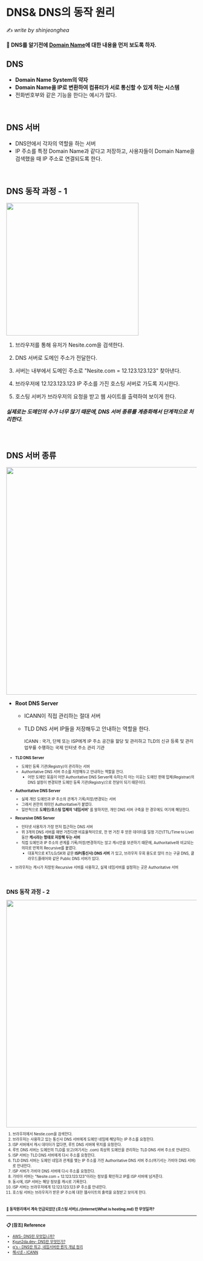 # DNS& DNS의 동작 원리

:writing_hand: *write by shinjeonghea*

**:pushpin: DNS를 알기전에 [Domain Name](https://github.com/shinjeonghea/GC-Study/blob/main/%5BInternet%5DWhat%20is%20Domain%20Name.md)에 대한 내용을 먼저 보도록 하자.**


## DNS

- **Domain Name System의 약자**
- **Domain Name을 IP로 변환하여 컴퓨터가 서로 통신할 수 있게 하는 시스템**
- 전화번호부와 같은 기능을 한다는 예시가 많다.

<BR>

## DNS 서버

- DNS안에서 각자의 역할을 하는 서버
- IP 주소를 특정 Domain Name과 같다고 저장하고, 사용자들이 Domain Name을 검색했을 때 IP 주소로 연결되도록 한다.
<BR>


## DNS 동작 과정 - 1

<img src="https://gentlysallim.com/wp-content/uploads/2021/03/210111_02.jpg" width="350">

1. 브라우저를 통해 유저가 Nesite.com을 검색한다.
2. DNS 서버로 도메인 주소가 전달한다.
3. 서버는 내부에서 도메인 주소로 "Nesite.com = 12.123.123.123" 찾아낸다.
4. 브라우저에 12.123.123.123 IP 주소를 가진 호스팅 서버로 가도록 지시한다.

5. 호스팅 서버가 브라우저의 요청을 받고 웹 사이트를 출력하여 보이게 한다.

##### 실제로는 도메인의 수가 너무 많기 때문에, DNS 서버 종류를 계층화해서 단계적으로 처리한다.

<BR>

## DNS 서버 종류

<img src="https://gentlysallim.com/wp-content/uploads/2021/03/210111_03.jpg" width=600>

- **Root DNS Server**

  - ICANN이 직접 관리하는 절대 서버

  - TLD DNS 서버 IP들을 저장해두고 안내하는 역할을 한다.

    <small>ICANN : 국가, 단체 또는 ISP에게 IP 주소 공간을 할당 및 관리하고 TLD의 신규 등록 및 관리 업무를 수행하는 국제 인터넷 주소 관리 기관<small>

- **TLD DNS Server**

  - 도메인 등록 기관(Registry)이 관리하는 서버
  - Authoritative DNS 서버 주소를 저장해두고 안내하는 역할을 한다.
    -  어떤 도메인 묶음이 어떤 Authoritative DNS Server에 속하는지 아는 이유는 도메인 판매 업체(Registrar)의 DNS 설정이 변경되면 도메인 등록 기관(Registry)으로 전달이 되기 때문이다.

- **Authoritative DNS Server** 

  - 실제 개인 도메인과 IP 주소의 관계가 기록/저장/변경되는 서버
  - 그래서 권한의 의미인 Authoritative가 붙였다.
  - 일반적으로 **도메인/호스팅 업체의 ‘네임서버’** 를 말하지만, 개인 DNS 서버 구축을 한 경우에도 여기에 해당한다.

- **Recursive DNS Server**

  - 인터넷 사용자가 가장 먼저 접근하는 DNS 서버
  - 위 3개의 DNS 서버를 매번 거친다면 비효율적이므로, 한 번 거친 후 얻은 데이터를 일정 기간(TTL/Time to Live) 동안 **캐시라는 형태로 저장해 두는 서버**
  - 직접 도메인과 IP 주소의 관계를 기록/저장/변경하지는 않고 캐시만을 보관하기 때문에, Authoritative와 비교되는 의미로 반복의 Recursive를 붙였다.
    - 대표적으로 KT/LG/SK와 같은 **ISP(통신사) DNS 서버** 가 있고, 브라우저 우회 용도로 많이 쓰는 구글 DNS, 클라우드플레어와 같은 Public DNS 서버가 있다.

- 브라우저는 캐시가 저장된 Recursive 서버를 사용하고, 실제 네임서버를 설정하는 곳은 Authoritative 서버

<br>

## DNS 동작 과정 - 2

<img src="https://gentlysallim.com/wp-content/uploads/2021/03/210111_03_2.jpg" width=600>

1. 브라우저에서 Nestie.com을 검색한다.
2. 브라우저는 사용하고 있는 통신사 DNS 서버에게 도메인 네임에 해당하는 IP 주소를 요청한다.
3. ISP 서버에서 캐시 데이터가 없다면, 루트 DNS 서버에 위치를 요청한다.
4. 루트 DNS 서버는 도메인의 TLD를 보고(여기서는 .com) 최상위 도메인을 관리하는 TLD DNS 서버 주소로 안내한다.
5. ISP 서버는 TLD DNS 서버에게 다시 주소를 요청한다.
6. TLD DNS 서버는 도메인 네임과 관계를 맺는 IP 주소를 가진 Authoritative DNS 서버 주소(여기서는 가비아 DNS 서버)로 안내한다.
7. ISP 서버가 가비아 DNS 서버에 다시 주소를 요청한다.
8. 가비아 서버는 "Nesite.com = 12.123.123.123"이라는 정보를 확인하고 IP를  ISP 서버에 넘겨준다.
9. 동시에, ISP 서버는 해당 정보를 캐시로 기록한다.
10. ISP 서버는 브라우저에게 12.123.123.123 IP 주소를 안내한다.
11. 호스팅 서버는 브라우저가 받은 IP 주소에 대한 웹사이트의 출력을 요청받고 보이게 한다.

<BR>

**:pushpin: 동작원리에서 계속 언급되었던 [호스팅 서버](./[Internet]What is hosting.md) 란 무엇일까?**

-----------

### :clipboard: [참조] Reference

- [AWS- DNS란 무엇입니까?](https://aws.amazon.com/ko/route53/what-is-dns/)
- [Kyun2da.dev- DNS란 무엇인가?](https://kyun2da.dev/CS/dns%EB%9E%80-%EB%AC%B4%EC%97%87%EC%9D%B8%EA%B0%80/)
- [g's - DNS란 뭐고, 네임서버란 뭔지 개념 정리](https://gentlysallim.com/dns%eb%9e%80-%eb%ad%90%ea%b3%a0-%eb%84%a4%ec%9e%84%ec%84%9c%eb%b2%84%eb%9e%80-%eb%ad%94%ec%a7%80-%ea%b0%9c%eb%85%90%ec%a0%95%eb%a6%ac/)
- [해시넷 - ICANN](http://wiki.hash.kr/index.php/ICANN)
